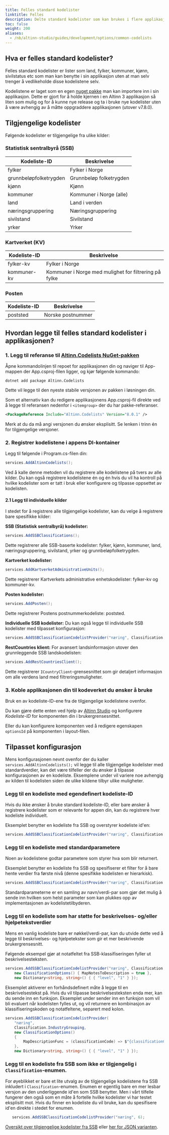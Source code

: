 ```yaml
---
title: Felles standard kodelister
linktitle: Felles
description: Delte standard kodelister som kan brukes i flere applikasjoner
toc: false
weight: 200
aliases:
  - /nb/altinn-studio/guides/development/options/common-codelists
---
```


## Hva er felles standard kodelister?
Felles standard kodelister er lister som land, fylker, kommuner, kjønn, sivilstatus etc som man kan benytte i sin applikasjon uten at man selv trenger å vedlikeholde disse kodelistene selv.

Kodelistene er laget som en egen [nuget pakke](https://www.nuget.org/packages/Altinn.Codelists) man kan importere inn i sin applikasjon. Dette er gjort for å holde kjernen i en Altinn 3 applikasjon så liten som mulig og for å kunne nye release og ta i bruke nye kodelister uten å være avhengig av å måtte oppgraddere applikasjonen (utover v7.8.0).

## Tilgjengelige kodelister

Følgende kodelister er tilgjengelige fra ulike kilder:

### Statistisk sentralbyrå (SSB)
| Kodeliste-ID | Beskrivelse |
|--------------|-------------|
| fylker | Fylker i Norge |
| grunnbeløpfolketrygden | Grunnbeløp folketrygden |
| kjønn | Kjønn |
| kommuner | Kommuner i Norge (alle) |
| land | Land i verden |
| næringsgruppering | Næringsgruppering |
| sivilstand | Sivilstand |
| yrker | Yrker |

### Kartverket (KV)
| Kodeliste-ID | Beskrivelse |
|--------------|-------------|
| fylker-kv | Fylker i Norge |
| kommuner-kv | Kommuner i Norge med mulighet for filtrering på fylke |

### Posten
| Kodeliste-ID | Beskrivelse |
|--------------|-------------|
| poststed | Norske postnummer |

## Hvordan legge til felles standard kodelister i applikasjonen?
### 1. Legg til referanse til [Altinn.Codelists NuGet-pakken](https://www.nuget.org/packages/Altinn.Codelists)
   
Åpne kommandolinjen til repoet for applikasjonen din og naviger til App-mappen der App.csproj-filen ligger, og kjør følgende kommando:

```shell
dotnet add package Altinn.Codelists
```
Dette vil legge til den nyeste stabile versjonen av pakken i løsningen din.

Som et alternativ kan du redigere applikasjonens App.csproj-fil direkte ved å legge til referansen nedenfor i `<itemgroup>` der du har pakke-referanser.
```xml
<PackageReference Include="Altinn.Codelists" Version="8.0.1" />
```
Merk at du da må angi versjonen du ønsker eksplisitt. Se lenken i trinn én for tilgjengelige versjoner.

### 2. Registrer kodelistene i appens DI-kontainer

Legg til følgende i Program.cs-filen din:
```csharp
services.AddAltinnCodelists();
```
Ved å kalle denne metoden vil du registrere alle kodelistene på tvers av alle kilder. Du kan også registrere kodelistene én og én hvis du vil ha kontroll på hvilke kodelister som er tatt i bruk eller konfigurere og tilpasse oppsettet av kodelisten.

#### 2.1 Legg til individuelle kilder

I stedet for å registrere alle tilgjengelige kodelister, kan du velge å registrere bare spesifikke kilder:

**SSB (Statistisk sentralbyrå) kodelister:**
```csharp
services.AddSSBClassifications();
```
Dette registrerer alle SSB-baserte kodelister: fylker, kjønn, kommuner, land, næringsgruppering, sivilstand, yrker og grunnbeløpfolketrygden.

**Kartverket kodelister:**
```csharp
services.AddKartverketAdministrativeUnits();
```
Dette registrerer Kartverkets administrative enhetskodelister: fylker-kv og kommuner-kv.

**Posten kodelister:**
```csharp
services.AddPosten();
```
Dette registrerer Postens postnummerkodeliste: poststed.

**Individuelle SSB kodelister:**
Du kan også legge til individuelle SSB kodelister med tilpasset konfigurasjon:
```csharp
services.AddSSBClassificationCodelistProvider("næring", Classification.IndustryGrouping, new Dictionary<string, string> { { "level", "1" } });
```

**RestCountries klient:**
For avansert landsinformasjon utover den grunnleggende SSB landskodelisten:
```csharp
services.AddRestCountriesClient();
```
Dette registrerer `ICountryClient`-grensesnittet som gir detaljert informasjon om alle verdens land med filtreringsmuligheter.

### 3. Koble applikasjonen din til kodeverket du ønsker å bruke

Bruk en av kodeliste-ID-ene fra de tilgjengelige kodelistene ovenfor.

Du kan gjøre dette enten ved hjelp av [Altinn Studio](https://altinn.studio) og konfigurere *Kodeliste-ID* for komponenten din i brukergrensesnittet.

Eller du kan konfigurere komponenten ved å redigere egenskapen `optionsId` på komponenten i layout-filen.

## Tilpasset konfigurasjon
Mens konfigurasjonen nevnt ovenfor der du kaller `services.AddAltinnCodelists();` vil legge til alle tilgjengelige kodelister med standardverdier, kan det være tilfeller der du ønsker å tilpasse konfigurasjonen av en kodeliste. Eksemplene under vil variere noe avhengig av kilden til kodelisten siden de ulike kildene tilbyr ulike muligheter.

### Legg til en kodeliste med egendefinert kodeliste-ID
Hvis du ikke ønsker å bruke standard kodeliste-ID, eller bare ønsker å registrere kodelister som er relevante for appen din, kan du registrere hver kodeliste individuelt.

Eksemplet benytter en kodeliste fra SSB og overstyrer kodeliste id'en:
```csharp
services.AddSSBClassificationCodelistProvider("næring", Classification.IndustryGrouping);
```

### Legg til en kodeliste med standardparametere
Noen av kodelistene godtar parametere som styrer hva som blir returnert.

Eksemplet benytter en kodeliste fra SSB og spesifiserer et filter for å bare hente verdier fra første nivå (denne spesifikke kodelisten er hierarkisk).

```csharp
services.AddSSBClassificationCodelistProvider("næring", Classification.IndustryGrouping, new Dictionary<string, string>() { { "level", "1" } });
```
Standardparameterne er en samling av navn/verdi-par som gjør det mulig å sende inn hvilken som helst parameter som kan plukkes opp av implementasjonen av kodelistetilbyderen.

### Legg til en kodeliste som har støtte for beskrivelses- og/eller hjelpetekstverdier
Mens en vanlig kodeliste bare er nøkkel/verdi-par, kan du utvide dette ved å legge til beskrivelses- og hjelpetekster som gir et mer beskrivende brukergrensesnitt.

Følgende eksempel gjør at notatfeltet fra SSB-klassifiseringen fyller ut beskrivelsesteksten.

```csharp
services.AddSSBClassificationCodelistProvider("næring", Classification.IndustryGrouping,
    new ClassificationOptions() { MapNotesToDescription = true },
    new Dictionary<string, string>() { { "level", "1" } });
```
Eksemplet aktiverer en forhåndsdefinert måte å legge til en beskrivelsestekst på. Hvis du vil tilpasse beskrivelsesteksten enda mer, kan du sende inn en funksjon. Eksemplet under sender inn en funksjon som vil bli evaluert når kodelisten fylles ut, og vil returnere en kombinasjon av klassifiseringskoden og notatfeltene, separert med kolon.

```csharp
services.AddSSBClassificationCodelistProvider(
    "næring",
    Classification.IndustryGrouping,
    new ClassificationOptions()
    {
        MapDescriptionFunc = (classificationCode) => $"{classificationCode.Code}: {classificationCode.Notes}"
    },
    new Dictionary<string, string>() { { "level", "1" } });
```

### Legg til en kodeliste fra SSB som ikke er tilgjengelig i `Classification`-enumen.
For øyeblikket er bare et lite utvalg av de tilgjengelige kodelistene fra SSB inkludert i `Classification`-enumen. Enumen er egentlig bare en mer lesbar versjon av den underliggende id'en som SSB benytter. Men i vårt tilfelle fungerer den også som en måte å fortelle hvilke kodelister vi har testet eksplisitt mot. Hvis du finner en kodeliste du vil bruke, kan du spesifisere id'en direkte i stedet for enumen.

```csharp
   services.AddSSBClassificationCodelistProvider("næring", 6);
```

[Oversikt over tilgjengelige kodelister fra SSB](https://www.ssb.no/klass/) eller [her for JSON varianten](https://data.ssb.no/api/klass/v1/classifications).